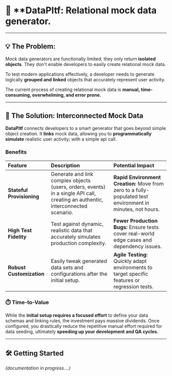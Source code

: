 # 🔗 **DataPltf: Relational mock data generator.

---

## 💡 The Problem:

Mock data generators are functionally limited; they only return **isolated objects**. They don't enable developers to easily create relational mock data.

To test modern applications effectively, a developer needs to generate logically **grouped and linked** objects that accurately represent user activity.

The current process of creating relational mock data is **manual, time-consuming, overwhelming, and error prone.** 

---

## 🚀 The Solution: Interconnected Mock Data

**DataPltf** connects developers to a smart generator that goes beyond simple object creation. It **links** mock data, allowing you to **programmatically simulate** realistic user activity; with a simple api call. 

### Benefits
| Feature | Description | Potential Impact |
| :--- | :--- | :--- |
| **Stateful Provisioning** | Generate and link complex objects (users, orders, events) in a single API call, creating an authentic, interconnected scenario. | **Rapid Environment Creation:** Move from zero to a fully-populated test environment in minutes, not hours. |
| **High Test Fidelity** | Test against dynamic, realistic data that accurately simulates production complexity. | **Fewer Production Bugs:** Ensure tests cover real-world edge cases and dependency issues. |
| **Robust Customization** | Easily tweak generated data sets and configurations after the initial setup. | **Agile Testing:** Quickly adapt environments to target specific features or regression tests. |

### ⏱️ Time-to-Value

While the **initial setup requires a focused effort** to define your data schemas and linking rules, the investment pays massive dividends. Once configured, you drastically reduce the repetitive manual effort required for data seeding, ultimately **speeding up your development and QA cycles.**

---

## 🛠️ Getting Started

*(documentation in progress....)*
